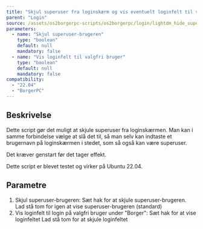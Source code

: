 ```yaml
---
title: "Skjul superuser fra loginskærm og vis eventuelt loginfelt til valgfri bruger"
parent: "Login"
source: /assets/os2borgerpc-scripts/os2borgerpc/login/lightdm_hide_superuser.sh
parameters:
  - name: "Skjul superuser-brugeren"
    type: "boolean"
    default: null
    mandatory: false
  - name: "Vis loginfelt til valgfri bruger"
    type: "boolean"
    default: null
    mandatory: false
compatibility:  
  - "22.04"
  - "BorgerPC"
---
```


## Beskrivelse
Dette script gør det muligt at skjule superuser fra loginskærmen.
Man kan i samme forbindelse vælge at slå det til, så man selv kan indtaste et brugernavn på loginskærmen i stedet, som så også kan være superuser.

Det kræver genstart før det tager effekt.

Dette script er blevet testet og virker på Ubuntu 22.04.

## Parametre
1. Skjul superuser-brugeren:
   Sæt hak for at skjule superuser-brugeren.
   Lad stå tom for igen at vise superuser-brugeren (standard)
2. Vis loginfelt til login på valgfri bruger under "Borger":
    Sæt hak for at vise loginfeltet
    Lad stå tom for at skjule loginfeltet

